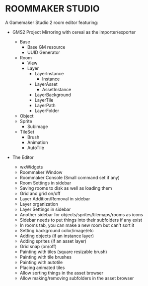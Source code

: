# ROOMMAKER STUDIO
A Gamemaker Studio 2 room editor featuring:

- GMS2 Project Mirroring with cereal as the importer/exporter
	- Base
		- Base GM resource
		- UUID Generator
	- Room
		- View
		- Layer
			- LayerInstance
				- Instance
			- LayerAsset
				- AssetInstance
			- LayerBackground
			- LayerTile
			- LayerPath
			- LayerFolder
	- Object
	- Sprite
		- Subimage
	- TileSet
		- Brush
		- Animation
		- AutoTile

- The Editor
	- wxWidgets
	- Roommaker Window
	- Roommaker Console (Small command set if any)
	- Room Settings in sidebar
	- Saving rooms to disk as well as loading them
	- Grid and grid on/off
	- Layer Addition/Removal in sidebar
	- Layer organization
	- Layer Settings in sidebar
	- Another sidebar for objects/sprites/tilemaps/rooms as icons
	- Sidebar needs to put things into their subfolders if any exist
	- In rooms tab, you can make a new room but can't sort it
	- Setting background color/image/etc
	- Adding objects (if an instance layer)
	- Adding sprites (if an asset layer)
	- Grid snap (on/off)
	- Painting with tiles (square resizable brush)
	- Painting with tile brushes
	- Painting with autotile
	- Placing animated tiles
	- Allow sorting things in the asset browser
	- Allow making/removing subfolders in the asset browser

